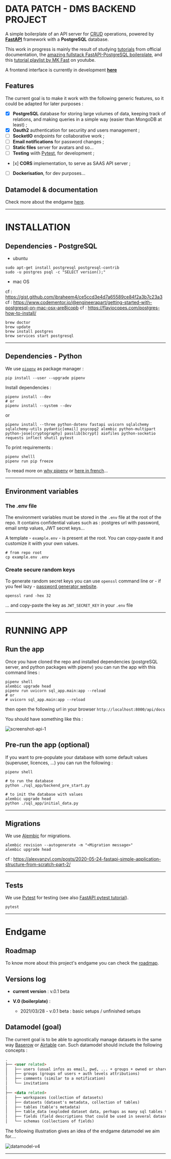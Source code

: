 # DATA PATCH - DMS BACKEND PROJECT

A simple boilerplate of an API server for [CRUD][CRUD_def] operations, powered by **[FastAPI][fastapi]** framework with a **PostgreSQL** database.

This work in progress is mainly the result of studying [tutorials][fastapi-tuto] from official documentation, the [amazing fullstack FastAPI-PostgreSQL boilerplate][fastapi-boilerplate], and this [tutorial playlist by MK Fast][MK-Fast] on youtube.

A frontend interface is currently in development **[here][datapatch-front]**

## Features

The current goal is to make it work with the following generic features, so it could be adapted for later purposes :

- [x] **PostgreSQL** database for storing large volumes of data,  keeping track of relations, and making queries in a simple way (easier than MongoDB at least)  ;
- [x] **Oauth2** authentication for securiity and users management ;
- [ ] **SocketIO** endpoints for collaborative work ;
- [ ] **Email notifications** for password changes ;
- [ ] **Static files** server for avatars and so...
- [ ] **Testing** wiith [Pytest][pytest], for development ;
- [x] **CORS** implementation, to serve as SAAS API server ;
- [ ] **Dockerisation**, for dev purposes...

## Datamodel & documentation

Check more about the endgame [here](docs/README.md).

---

# INSTALLATION

<!-- ## 1/ Virtual env python -->

<!-- ```shell
pip install virtualenv
virtualenv env
source venv/bin/activate
``` -->

## Dependencies - PostgreSQL

- ubuntu

```shell
sudo apt-get install postgresql postgresql-contrib
sudo -u postgres psql -c "SELECT version();"
```

- mac OS


cf : https://gist.github.com/ibraheem4/ce5ccd3e4d7a65589ce84f2a3b7c23a3
cf : https://www.codementor.io/@engineerapart/getting-started-with-postgresql-on-mac-osx-are8jcopb
cf : https://flaviocopes.com/postgres-how-to-install/

```shell
brew doctor
brew update
brew install postgres
brew services start postgresql
```
<!-- ln -sfv /usr/local/opt/postgresql/*.plist ~/Library/LaunchAgents -->

---

## Dependencies - Python

<!--
```shell
python -m pip install --upgrade pip
pip install -r requirements.txt
``` -->

We use [`pipenv`][pipenv] as package manager :

```shell
pip install --user --upgrade pipenv
```

Install dependencies :

```shell
pipenv install --dev
# or
pipenv install --system --dev
```

or

```shell
pipenv install --three python-dotenv fastapi uvicorn sqlalchemy  sqlalchemy-utils pydantic[email] psycopg2 alembic python-multipart python-jose[cryptography] passlib[bcrypt] aiofiles python-socketio requests inflect shutil pytest
```

To print requirements :
```shell
pipenv shelll
pipenv run pip freeze
```

To reead more on [why pipenv](https://realpython.com/pipenv-guide/) or [here in french](https://sametmax.com/pipenv-solution-moderne-pour-remplacer-pip-et-virtualenv/)...

---

## Environment variables

### The .env file

The environment variables must be stored in the `.env` file at the root of the repo. It contains confidential values such as : postgres url with password, email smtp values, JWT secret keys... 

A template - `example.env` - is present at the root. You can copy-paste it and customize it wiith your own values.

```shell
# from repo root
cp example.env .env
```

### Create secure random keys

To generate random secret keys you  can use `openssl` command line or - if you feel lazy - [password generator website](https://passwordsgenerator.net/).

```shell
openssl rand -hex 32
```

... and copy-paste the key as `JWT_SECRET_KEY` in your `.env` file


---

# RUNNING APP

## Run the app

Once you have cloned the repo and installed dependencies (postgreSQL server, and python packages with pipenv) you can run the app with this command lines :

```shell
pipenv shell
alembic upgrade head
pipenv run uvicorn sql_app.main:app --reload
# or
# uvicorn sql_app.main:app --reload
```

then open the  following url in your browser `http://localhost:8000/api/docs`

You should have something like this :

![screenshot-api-1](./docs/statics/screenshot-api-1.png)

## Pre-run the app (optional)

If you want to pre-populate your database with some default values (superuser, licences, ...) you can run the following :

```shell
pipenv shell

# to run the database
python ./sql_app/backend_pre_start.py

# to init the database with values
alembic upgrade head
python ./sql_app/initial_data.py
```

---

## Migrations 

We use [Alembic][alembic] for migrations.

```shell
alembic revision --autogenerate -m "<Migration message>"
alembic upgrade head
```

cf : https://alexvanzyl.com/posts/2020-05-24-fastapi-simple-application-structure-from-scratch-part-2/

---

## Tests

We use [Pytest][pytest] for testing (see also [FastAPI pytest tutorial][fastapi-tests]).

```shell
pytest
```

---

# Endgame

## Roadmap

To know more about this project's endgame you can check the [roadmap][roadmap-beta].

## Versions log

- **current version** : v.0.1 beta

- **V.0 (boilerplate)** :
  - 2021/03/28 - v.0.1 beta : basic setups / unfinished setups

## Datamodel (goal)

The current goal is to be able to agnostically manage datasets in the same way [Baserow][baserow] or [Airtable][airtable] can. Such datamodel should include the following concepts : 

```md
.
├── <user related>
│   ├── users (usual infos as email, pwd, ... + groups + owned or shared datasets/)
│   ├── groups (groups of users + auth levels attributions)
│   ├── comments (similar to a notification)
│   └── invitations
│
├── <data related>
│   ├── workspaces (collection of datasets)
│   ├── datasets (dataset's metadata, collection of tables)
│   ├── tables (table's metadata)
│   ├── table_data (exploded dataset data, perhaps as many sql tables there is of created datasets)
│   ├── fields (field descriptions that could be used in several datasets)
│   └── schemas (collections of fields)

```

The following illustration gives an idea of the endgame datamodel we aim for....

![datamodel-v4](./docs/statics/datamodel-v4.svg)

---

[datapatch-front]:https://github.com/co-demos/datapatch-front.git

[CRUD_def]:https://en.wikipedia.org/wiki/Create,_read,_update_and_delete
[fastapi]:https://fastapi.tiangolo.com/
[fastapi-tuto]:https://fastapi.tiangolo.com/tutorial/
[fastapi-boilerplate]:https://github.com/tiangolo/full-stack-fastapi-postgresql
[MK-fast]:https://www.youtube.com/watch?v=HnJEiTx0feE&list=PL_9Bx_sxJkROtrlVTsGiuu-NtO_BmUfkB

[pipenv]:https://pipenv-fork.readthedocs.io/en/latest/basics.html
[alembic]:https://alembic.sqlalchemy.org/en/latest/
[pytest]:https://docs.pytest.org/en/stable/
[fastapi-tests]:https://fastapi.tiangolo.com/tutorial/testing/

[roadmap-beta]:https://github.com/co-demos/fastapi-boilerplate/projects/1

[baserow]:https://baserow.io/
[airtable]:https://airtable.com/
